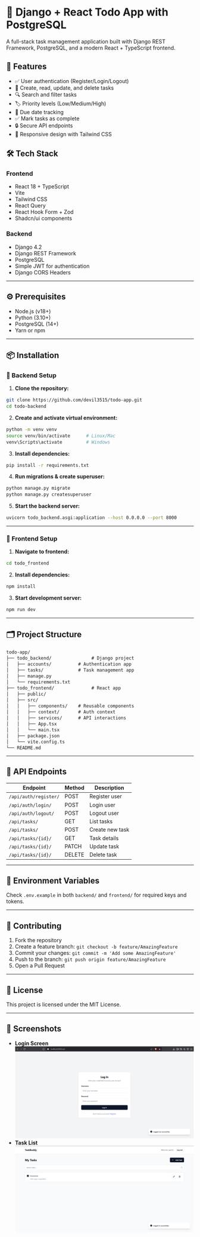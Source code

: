 
# 📝 Django + React Todo App with PostgreSQL

A full-stack task management application built with Django REST Framework, PostgreSQL, and a modern React + TypeScript frontend.

## 🚀 Features

- ✅ User authentication (Register/Login/Logout)
- 📝 Create, read, update, and delete tasks
- 🔍 Search and filter tasks
- 🏷️ Priority levels (Low/Medium/High)
- 📅 Due date tracking
- ✅ Mark tasks as complete
- 🔒 Secure API endpoints
- 📱 Responsive design with Tailwind CSS

## 🛠️ Tech Stack

### Frontend
- React 18 + TypeScript
- Vite
- Tailwind CSS
- React Query
- React Hook Form + Zod
- Shadcn/ui components

### Backend
- Django 4.2
- Django REST Framework
- PostgreSQL
- Simple JWT for authentication
- Django CORS Headers

---

## ⚙️ Prerequisites

- Node.js (v18+)
- Python (3.10+)
- PostgreSQL (14+)
- Yarn or npm

---

## 📦 Installation

### 🔧 Backend Setup

1. **Clone the repository:**

```bash
git clone https://github.com/devil3515/todo-app.git
cd todo-backend
```

2. **Create and activate virtual environment:**

```bash
python -m venv venv
source venv/bin/activate      # Linux/Mac
venv\Scripts\activate         # Windows
```

3. **Install dependencies:**

```bash
pip install -r requirements.txt
```


4. **Run migrations & create superuser:**

```bash
python manage.py migrate
python manage.py createsuperuser
```

5. **Start the backend server:**

```bash
uvicorn todo_backend.asgi:application --host 0.0.0.0 --port 8000
```

---

### 🎨 Frontend Setup

1. **Navigate to frontend:**

```bash
cd todo_frontend
```

2. **Install dependencies:**

```bash
npm install  
```


3. **Start development server:**

```bash
npm run dev 
```

---

## 🗂 Project Structure

```
todo-app/
├── todo_backend/               # Django project
│   ├── accounts/          # Authentication app
│   ├── tasks/             # Task management app
│   ├── manage.py
│   └── requirements.txt
├── todo_frontend/              # React app
│   ├── public/
│   ├── src/
│   │   ├── components/    # Reusable components
│   │   ├── context/       # Auth context
│   │   ├── services/      # API interactions
│   │   ├── App.tsx
│   │   └── main.tsx
│   ├── package.json
│   └── vite.config.ts
└── README.md
```

---

## 🔗 API Endpoints

| Endpoint                  | Method | Description         |
|--------------------------|--------|---------------------|
| `/api/auth/register/`    | POST   | Register user       |
| `/api/auth/login/`       | POST   | Login user          |
| `/api/auth/logout/`      | POST   | Logout user         |
| `/api/tasks/`            | GET    | List tasks          |
| `/api/tasks/`            | POST   | Create new task     |
| `/api/tasks/{id}/`       | GET    | Task details        |
| `/api/tasks/{id}/`       | PATCH  | Update task         |
| `/api/tasks/{id}/`       | DELETE | Delete task         |

---


## 🧪 Environment Variables

Check `.env.example` in both `backend/` and `frontend/` for required keys and tokens.

---

## 🤝 Contributing

1. Fork the repository  
2. Create a feature branch: `git checkout -b feature/AmazingFeature`  
3. Commit your changes: `git commit -m 'Add some AmazingFeature'`  
4. Push to the branch: `git push origin feature/AmazingFeature`  
5. Open a Pull Request

---

## 📄 License

This project is licensed under the MIT License.

---

## 📸 Screenshots

<!-- Replace with actual screenshots -->
- **Login Screen**
![App Screenshot](https://github.com/devil3515/todo-app/blob/main/Screenshots/loginScreen.png)
- **Task List**
![App Screenshot](https://github.com/devil3515/todo-app/blob/main/Screenshots/taskList.png)


